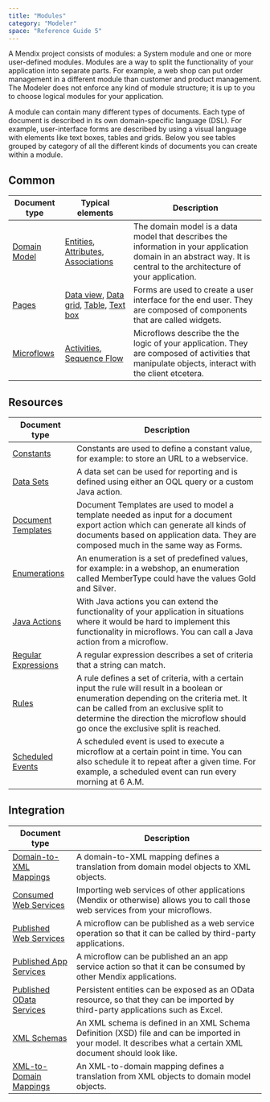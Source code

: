 ```yaml
---
title: "Modules"
category: "Modeler"
space: "Reference Guide 5"
---
```



A Mendix project consists of modules: a System module and one or more user-defined modules. Modules are a way to split the functionality of your application into separate parts. For example, a web shop can put order management in a different module than customer and product management. The Modeler does not enforce any kind of module structure; it is up to you to choose logical modules for your application.

A module can contain many different types of documents. Each type of document is described in its own domain-specific language (DSL). For example, user-interface forms are described by using a visual language with elements like text boxes, tables and grids. Below you see tables grouped by category of all the different kinds of documents you can create within a module.

## Common

Document type                | Typical elements                                                              | Description
---------------------------- | ----------------------------------------------------------------------------- | ---------------------------------------------------------------------------------------------------------------------------------------------------------------------
[Domain Model](domain-model) | [Entities](entities), [Attributes](attributes), [Associations](associations)                                      | The domain model is a data model that describes the information in your application domain in an abstract way. It is central to the architecture of your application.
[Pages](pages)                      | [Data view](data-view), [Data grid](data-grid), [Table](table), [Text box](text-box) | Forms are used to create a user interface for the end user. They are composed of components that are called widgets.
[Microflows](microflows)               | [Activities](activities), [Sequence Flow](sequence-flow)                                  | Microflows describe the the logic of your application. They are composed of activities that manipulate objects, interact with the client etcetera.


## Resources

Document type                              | Description
------------------------------------------ | ------------------------------------------
[Constants](constants)                                | Constants are used to define a constant value, for example: to store an URL to a webservice.
[Data Sets](data-sets)                     | A data set can be used for reporting and is defined using either an OQL query or a custom Java action.
[Document Templates](document-templates)   | Document Templates are used to model a template needed as input for a document export action which can generate all kinds of documents based on application data. They are composed much in the same way as Forms.
[Enumerations](enumerations)                            | An enumeration is a set of predefined values, for example: in a webshop, an enumeration called MemberType could have the values Gold and Silver.
[Java Actions](java-actions)               | With Java actions you can extend the functionality of your application in situations where it would be hard to implement this functionality in microflows. You can call a Java action from a microflow.
[Regular Expressions](regular-expressions) | A regular expression describes a set of criteria that a string can match.
[Rules](rules)                                    | A rule defines a set of criteria, with a certain input the rule will result in a boolean or enumeration depending on the criteria met. It can be called from an exclusive split to determine the direction the microflow should go once the exclusive split is reached.
[Scheduled Events](scheduled-events)       | A scheduled event is used to execute a microflow at a certain point in time. You can also schedule it to repeat after a given time. For example, a scheduled event can run every morning at 6 A.M.


## Integration

Document type                                        | Description
---------------------------------------------------- | -------------------------------------------------------------------------------------------------------------------------------------------------------------
[Domain-to-XML Mappings](domain-to-xml-mappings)     | A domain-to-XML mapping defines a translation from domain model objects to XML objects.
[Consumed Web Services](consumed-web-services)       | Importing web services of other applications (Mendix or otherwise) allows you to call those web services from your microflows.
[Published Web Services](published-web-services)     | A microflow can be published as a web service operation so that it can be called by third-party applications.
[Published App Services](published-app-services)     | A microflow can be published an an app service action so that it can be consumed by other Mendix applications.
[Published OData Services](published-odata-services) | Persistent entities can be exposed as an OData resource, so that they can be imported by third-party applications such as Excel.
[XML Schemas](xml-schemas)                           | An XML schema is defined in an XML Schema Definition (XSD) file and can be imported in your model. It describes what a certain XML document should look like.
[XML-to-Domain Mappings](xml-to-domain-mappings)     | An XML-to-domain mapping defines a translation from XML objects to domain model objects.
